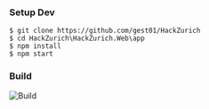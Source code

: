 ### Setup Dev

```shell
$ git clone https://github.com/gest01/HackZurich
$ cd HackZurich\HackZurich.Web\app
$ npm install
$ npm start
```

### Build
![Build](https://gest01.visualstudio.com/_apis/public/build/definitions/2d683c4a-48ea-4d50-bfbc-64f8c40c03fe/13/badge)

